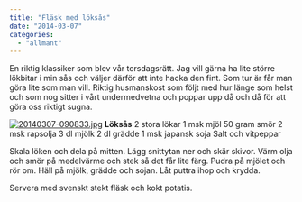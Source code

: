 ```yaml
---
title: "Fläsk med löksås"
date: "2014-03-07"
categories: 
  - "allmant"
---
```


En riktig klassiker som blev vår torsdagsrätt. Jag vill gärna ha lite större lökbitar i min sås och väljer därför att inte hacka den fint. Som tur är får man göra lite som man vill. Riktig husmanskost som följt med hur länge som helst och som nog sitter i vårt undermedvetna och poppar upp då och då för att göra oss riktigt sugna.  
  
[![20140307-090833.jpg](images/20140307-090833.jpg)](http://import.local/wp-content/uploads/2014/03/20140307-090833.jpg) **Löksås** 2 stora lökar 1 msk mjöl 50 gram smör 2 msk rapsolja 3 dl mjölk 2 dl grädde 1 msk japansk soja Salt och vitpeppar

Skala löken och dela på mitten. Lägg snittytan ner och skär skivor. Värm olja och smör på medelvärme och stek så det får lite färg. Pudra på mjölet och rör om. Häll på mjölk, grädde och sojan. Låt puttra ihop och krydda.

Servera med svenskt stekt fläsk och kokt potatis.
